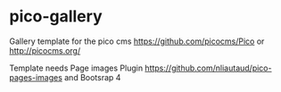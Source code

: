 # pico-gallery
Gallery template for the pico cms https://github.com/picocms/Pico or http://picocms.org/

Template needs Page images Plugin https://github.com/nliautaud/pico-pages-images and Bootsrap 4 

